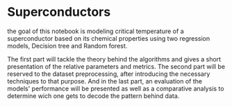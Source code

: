 # Superconductors

the goal of this notebook is modeling critical temperature of a superconductor based on its chemical properties using two regression models, Decision tree and Random forest.

The first part will tackle the theory behind the algorithms and gives a short presentation of the relative parameters and metrics.
The second part will be reserved to the dataset preprocessing, after introducing the necessary techniques to that purpose.
And in the last part, an evaluation of the models' performance will be presented as well as a comparative analysis to determine wich one gets to decode the pattern behind data.
